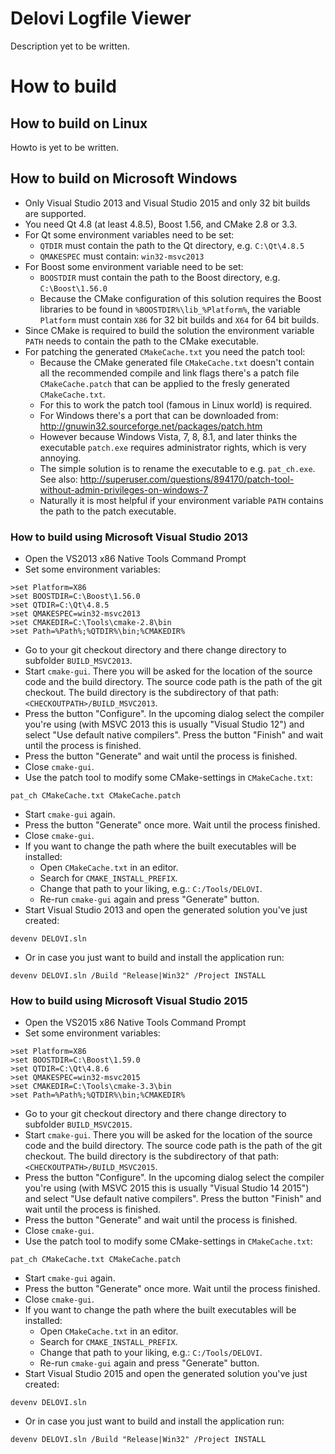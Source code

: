 # Delovi Logfile Viewer

Description yet to be written.



# How to build



## How to build on Linux

Howto is yet to be written.



## How to build on Microsoft Windows

* Only Visual Studio 2013 and Visual Studio 2015 and only 32 bit builds are supported.
* You need Qt 4.8 (at least 4.8.5), Boost 1.56, and CMake 2.8 or 3.3.
* For Qt some environment variables need to be set:
  * `QTDIR` must contain the path to the Qt directory, e.g. `C:\Qt\4.8.5`
  * `QMAKESPEC` must contain: `win32-msvc2013`
* For Boost some environment variable need to be set:
  * `BOOSTDIR` must contain the path to the Boost directory, e.g. `C:\Boost\1.56.0`
  * Because the CMake configuration of this solution requires the Boost libraries to be found in `%BOOSTDIR%\lib_%Platform%`, the variable `Platform` must contain `X86` for 32 bit builds and `X64` for 64 bit builds.
* Since CMake is required to build the solution the environment variable `PATH` needs to contain the path to the CMake executable.
* For patching the generated `CMakeCache.txt` you need the patch tool:
  * Because the CMake generated file `CMakeCache.txt` doesn't contain all the recommended compile and link flags there's a patch file `CMakeCache.patch` that can be applied to the fresly generated `CMakeCache.txt`.
  * For this to work the patch tool (famous in Linux world) is required.
  * For Windows there's a port that can be downloaded from: http://gnuwin32.sourceforge.net/packages/patch.htm
  * However because Windows Vista, 7, 8, 8.1, and later thinks the executable `patch.exe` requires administrator rights, which is very annoying.
  * The simple solution is to rename the executable to e.g. `pat_ch.exe`. See also: http://superuser.com/questions/894170/patch-tool-without-admin-privileges-on-windows-7
  * Naturally it is most helpful if your environment variable `PATH` contains the path to the patch executable.



### How to build using Microsoft Visual Studio 2013

* Open the VS2013 x86 Native Tools Command Prompt
* Set some environment variables:
```
>set Platform=X86
>set BOOSTDIR=C:\Boost\1.56.0
>set QTDIR=C:\Qt\4.8.5
>set QMAKESPEC=win32-msvc2013
>set CMAKEDIR=C:\Tools\cmake-2.8\bin
>set Path=%Path%;%QTDIR%\bin;%CMAKEDIR%
```
* Go to your git checkout directory and there change directory to subfolder `BUILD_MSVC2013`.
* Start `cmake-gui`. There you will be asked for the location of the source code and the build directory. The source code path is the path of the git checkout. The build directory is the subdirectory of that path: `<CHECKOUTPATH>/BUILD_MSVC2013`.
* Press the button "Configure". In the upcoming dialog select the compiler you're using (with MSVC 2013 this is usually "Visual Studio 12") and select "Use default native compilers". Press the button "Finish" and wait until the process is finished.
* Press the button "Generate" and wait until the process is finished.
* Close `cmake-gui`.
* Use the patch tool to modify some CMake-settings in `CMakeCache.txt`:
```
pat_ch CMakeCache.txt CMakeCache.patch
```
* Start `cmake-gui` again.
* Press the button "Generate" once more. Wait until the process finished.
* Close `cmake-gui`.
* If you want to change the path where the built executables will be installed:
  * Open `CMakeCache.txt` in an editor.
  * Search for `CMAKE_INSTALL_PREFIX`.
  * Change that path to your liking, e.g.: `C:/Tools/DELOVI`.
  * Re-run `cmake-gui` again and press "Generate" button.
* Start Visual Studio 2013 and open the generated solution you've just created:
```
devenv DELOVI.sln
```
* Or in case you just want to build and install the application run:
```
devenv DELOVI.sln /Build "Release|Win32" /Project INSTALL
```



### How to build using Microsoft Visual Studio 2015

* Open the VS2015 x86 Native Tools Command Prompt
* Set some environment variables:
```
>set Platform=X86
>set BOOSTDIR=C:\Boost\1.59.0
>set QTDIR=C:\Qt\4.8.6
>set QMAKESPEC=win32-msvc2015
>set CMAKEDIR=C:\Tools\cmake-3.3\bin
>set Path=%Path%;%QTDIR%\bin;%CMAKEDIR%
```
* Go to your git checkout directory and there change directory to subfolder `BUILD_MSVC2015`.
* Start `cmake-gui`. There you will be asked for the location of the source code and the build directory. The source code path is the path of the git checkout. The build directory is the subdirectory of that path: `<CHECKOUTPATH>/BUILD_MSVC2015`.
* Press the button "Configure". In the upcoming dialog select the compiler you're using (with MSVC 2015 this is usually "Visual Studio 14 2015") and select "Use default native compilers". Press the button "Finish" and wait until the process is finished.
* Press the button "Generate" and wait until the process is finished.
* Close `cmake-gui`.
* Use the patch tool to modify some CMake-settings in `CMakeCache.txt`:
```
pat_ch CMakeCache.txt CMakeCache.patch
```
* Start `cmake-gui` again.
* Press the button "Generate" once more. Wait until the process finished.
* Close `cmake-gui`.
* If you want to change the path where the built executables will be installed:
  * Open `CMakeCache.txt` in an editor.
  * Search for `CMAKE_INSTALL_PREFIX`.
  * Change that path to your liking, e.g.: `C:/Tools/DELOVI`.
  * Re-run `cmake-gui` again and press "Generate" button.
* Start Visual Studio 2015 and open the generated solution you've just created:
```
devenv DELOVI.sln
```
* Or in case you just want to build and install the application run:
```
devenv DELOVI.sln /Build "Release|Win32" /Project INSTALL
```
